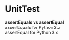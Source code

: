 # **UnitTest**

 **assertEquals vs assertEqual**  
assertEquals for Python 2.x  
assertEqual for Python 3.x  
  